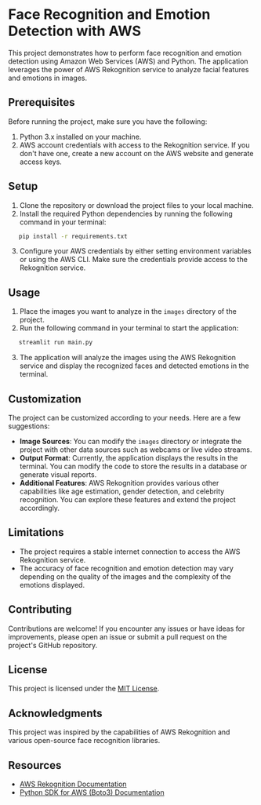 # Face Recognition and Emotion Detection with AWS

This project demonstrates how to perform face recognition and emotion detection using Amazon Web Services (AWS) and Python. The application leverages the power of AWS Rekognition service to analyze facial features and emotions in images.

## Prerequisites

Before running the project, make sure you have the following:

1. Python 3.x installed on your machine.
2. AWS account credentials with access to the Rekognition service. If you don't have one, create a new account on the AWS website and generate access keys.

## Setup

1. Clone the repository or download the project files to your local machine.
2. Install the required Python dependencies by running the following command in your terminal:

```bash
   pip install -r requirements.txt
```

3. Configure your AWS credentials by either setting environment variables or using the AWS CLI. Make sure the credentials provide access to the Rekognition service.

## Usage

1. Place the images you want to analyze in the `images` directory of the project.
2. Run the following command in your terminal to start the application:

```bash
   streamlit run main.py
```

3. The application will analyze the images using the AWS Rekognition service and display the recognized faces and detected emotions in the terminal.

## Customization

The project can be customized according to your needs. Here are a few suggestions:

- **Image Sources**: You can modify the `images` directory or integrate the project with other data sources such as webcams or live video streams.
- **Output Format**: Currently, the application displays the results in the terminal. You can modify the code to store the results in a database or generate visual reports.
- **Additional Features**: AWS Rekognition provides various other capabilities like age estimation, gender detection, and celebrity recognition. You can explore these features and extend the project accordingly.

## Limitations

- The project requires a stable internet connection to access the AWS Rekognition service.
- The accuracy of face recognition and emotion detection may vary depending on the quality of the images and the complexity of the emotions displayed.

## Contributing

Contributions are welcome! If you encounter any issues or have ideas for improvements, please open an issue or submit a pull request on the project's GitHub repository.

## License

This project is licensed under the [MIT License](LICENSE).

## Acknowledgments

This project was inspired by the capabilities of AWS Rekognition and various open-source face recognition libraries.

## Resources

- [AWS Rekognition Documentation](https://docs.aws.amazon.com/rekognition/index.html)
- [Python SDK for AWS (Boto3) Documentation](https://boto3.amazonaws.com/v1/documentation/api/latest/index.html)